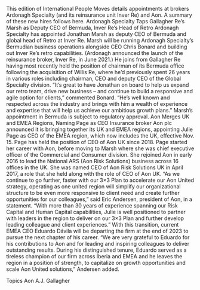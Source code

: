 This edition of International People Moves details appointments at brokers Ardonagh Specialty (and its reinsurance unit Inver Re) and Aon.
A summary of these new hires follows here.
Ardonagh Specialty Taps Gallagher Re’s Marsh as Deputy CEO of Bermuda, Inver Re’s Head of Retro
Ardonagh Specialty has appointed Jonathan Marsh as deputy CEO of Bermuda and global head of Retro at Inver Re.
Marsh will be running Ardonagh Specialty’s Bermudian business operations alongside CEO Chris Bonard and building out Inver Re’s retro capabilities. (Ardonagh announced the launch of the reinsurance broker, Inver Re, in June 2021.)
He joins from Gallagher Re having most recently held the position of chairman of its Bermuda office following the acquisition of Willis Re, where he’d previously spent 26 years in various roles including chairman, CEO and deputy CEO of the Global Specialty division.
“It’s great to have Jonathan on board to help us expand our retro team, drive new business – and continue to build a responsive and agile option for clients,” commented Bonard. “He’s well known and respected across the industry and brings with him a wealth of experience and expertise that will help us achieve our ambitious growth plans.”
Marsh’s appointment in Bermuda is subject to regulatory approval.
Aon Merges UK and EMEA Regions, Naming Page as CEO
Insurance broker Aon plc announced it is bringing together its UK and EMEA regions, appointing Julie Page as CEO of the EMEA region, which now includes the UK, effective Nov. 15.
Page has held the position of CEO of Aon UK since 2018.
Page started her career with Aon, before moving to Marsh where she was chief executive officer of the Commercial and Consumer division. She rejoined Aon in early 2016 to lead the National ARS (Aon Risk Solutions) business across 16 offices in the UK.
She was named CEO of Aon Risk Solutions UK in April 2017, a role that she held along with the role of CEO of Aon UK.
“As we continue to go further, faster with our 3×3 Plan to accelerate our Aon United strategy, operating as one united region will simplify our organizational structure to be even more responsive to client need and create further opportunities for our colleagues,” said Eric Andersen, president of Aon, in a statement.
“With more than 30 years of experience spanning our Risk Capital and Human Capital capabilities, Julie is well positioned to partner with leaders in the region to deliver on our 3×3 Plan and further develop leading colleague and client experiences.”
With this transition, current EMEA CEO Eduardo Dávila will be departing the firm at the end of 2023 to pursue the next chapter of his career.
“We are very grateful to Eduardo for his contributions to Aon and for leading and inspiring colleagues to deliver outstanding results. During his distinguished tenure, Eduardo served as a tireless champion of our firm across Iberia and EMEA and he leaves the region in a position of strength, to capitalize on growth opportunities and scale Aon United solutions,” Andersen added.

Topics
Aon
A.J. Gallagher
